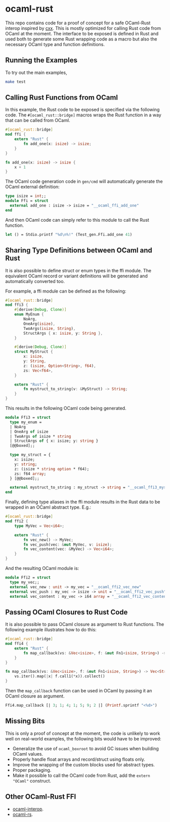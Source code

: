 # ocaml-rust

This repo contains code for a proof of concept for a safe OCaml-Rust interop
inspired by [cxx](https://cxx.rs/). This is mostly optimized for calling
Rust code from OCaml at the moment. The interface to be exposed is defined
in Rust and used both to generate some Rust wrapping code as a macro but
also the necessary OCaml type and function definitions.

## Running the Examples

To try out the main examples,
```bash
make test
```

## Calling Rust Functions from OCaml
In this example, the Rust code to be exposed is specified via the following
code. The `#[ocaml_rust::bridge]` macros wraps the Rust function in a way
that can be called from OCaml.

```rust
#[ocaml_rust::bridge]
mod ffi {
    extern "Rust" {
        fn add_one(x: isize) -> isize;
    }
}

fn add_one(x: isize) -> isize {
    x + 1
}
```

The OCaml code generation code in `gen/cmd` will automatically generate the
OCaml external definition:

```ocaml
type isize = int;;
module Ffi = struct
  external add_one : isize -> isize = "__ocaml_ffi_add_one"
end
```

And then OCaml code can simply refer to this module to call the Rust function.

```ocaml
let () = Stdio.printf "%d\n%!" (Test_gen.Ffi.add_one 41)
```

## Sharing Type Definitions between OCaml and Rust
It is also possible to define struct or enum types in the ffi module.
The equivalent OCaml record or variant definitions will be generated
and automatically converted too.

For example, a ffi module can be defined as the following:
```rust
#[ocaml_rust::bridge]
mod ffi3 {
    #[derive(Debug, Clone)]
    enum MyEnum {
        NoArg,
        OneArg(isize),
        TwoArgs(isize, String),
        StructArgs { x: isize, y: String },
    }

    #[derive(Debug, Clone)]
    struct MyStruct {
        x: isize,
        y: String,
        z: (isize, Option<String>, f64),
        zs: Vec<f64>,
    }

    extern "Rust" {
        fn mystruct_to_string(v: &MyStruct) -> String;
    }
}
```

This results in the following OCaml code being generated.
```ocaml
module Ffi3 = struct
  type my_enum =
  | NoArg
  | OneArg of isize
  | TwoArgs of isize * string
  | StructArgs of { x: isize; y: string }
  [@@boxed];;

  type my_struct = {
    x: isize;
    y: string;
    z: (isize * string option * f64);
    zs: f64 array;
  } [@@boxed];;

  external mystruct_to_string : my_struct -> string = "__ocaml_ffi3_mystruct_to_string"
end
```

Finally, defining type aliases in the ffi module results in the
Rust data to be wrapped in an OCaml abstract type. E.g.:

```rust
#[ocaml_rust::bridge]
mod ffi2 {
    type MyVec = Vec<i64>;

    extern "Rust" {
        fn vec_new() -> MyVec;
        fn vec_push(vec: &mut MyVec, v: isize);
        fn vec_content(vec: &MyVec) -> Vec<i64>;
    }
}
```

And the resulting OCaml module is:
```ocaml
module Ffi2 = struct
  type my_vec;;
  external vec_new : unit -> my_vec = "__ocaml_ffi2_vec_new"
  external vec_push : my_vec -> isize -> unit = "__ocaml_ffi2_vec_push"
  external vec_content : my_vec -> i64 array = "__ocaml_ffi2_vec_content"
```

## Passing OCaml Closures to Rust Code

It is also possible to pass OCaml closure as argument to Rust functions.
The following example illustrates how to do this:
```rust
#[ocaml_rust::bridge]
mod ffi4 {
    extern "Rust" {
        fn map_callback(vs: &Vec<isize>, f: &mut Fn1<isize, String>) -> Vec<String>;
    }
}

fn map_callback(vs: &Vec<isize>, f: &mut Fn1<isize, String>) -> Vec<String> {
    vs.iter().map(|x| f.call1(*x)).collect()
}
```

Then the `map_callback` function can be used in OCaml by passing it an OCaml closure
as argument.

```ocaml
Ffi4.map_callback [| 3; 1; 4; 1; 5; 9; 2 |] (Printf.sprintf "<%d>")
```

## Missing Bits

This is only a proof of concept at the moment, the code is unlikely to work well
on real-world examples, the following bits would have to be improved:

- Generalize the use of `ocaml_boxroot` to avoid GC issues when building OCaml values. 
- Properly handle float arrays and record/struct using floats only.
- Improve the wrapping of the custom blocks used for abstract types.
- Proper packaging.
- Make it possible to call the OCaml code from Rust, add the `extern "OCaml"` construct.
 
## Other OCaml-Rust FFI

- [ocaml-interop](https://github.com/tezedge/ocaml-interop).
- [ocaml-rs](https://github.com/zshipko/ocaml-rs).
